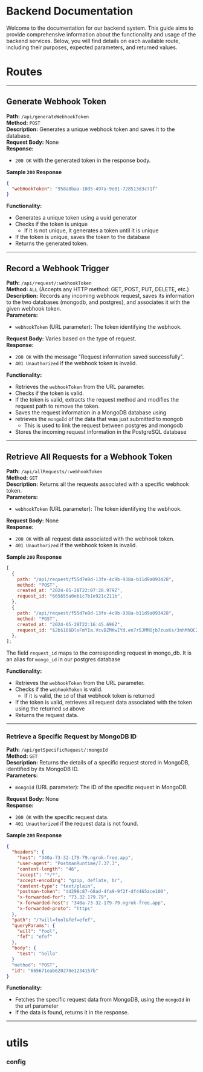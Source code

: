 # Backend Documentation

Welcome to the documentation for our backend system. This guide aims to provide comprehensive information about the functionality and usage of the backend services. Below, you will find details on each available route, including their purposes, expected parameters, and returned values.

# Routes

---

## Generate Webhook Token

**Path:** `/api/generateWebhookToken`  
**Method:** `POST`  
**Description:** Generates a unique webhook token and saves it to the database.  
**Request Body:** None  
**Response:**

- `200 OK` with the generated token in the response body.

**Sample `200` Response**

```json
{
  "webHookToken": "958a8baa-10d5-497a-9e01-728513d3c71f"
}
```

**Functionality:**

- Generates a unique token using a uuid generator
- Checks if the token is unique
  - If it is not unique, it generates a token until it is unique
- If the token is unique, saves the token to the database
- Returns the generated token.

---

## Record a Webhook Trigger

**Path:** `/api/request/:webhookToken`  
**Method:** `ALL` (Accepts any HTTP method: GET, POST, PUT, DELETE, etc.)  
**Description:** Records any incoming webhook request, saves its information to the two databases (mongodb, and postgres), and associates it with the given webhook token.  
**Parameters:**

- `webhookToken` (URL parameter): The token identifying the webhook.

**Request Body:** Varies based on the type of request.  
**Response:**

- `200 OK` with the message "Request information saved successfully".
- `401 Unauthorized` if the webhook token is invalid.

**Functionality:**

- Retrieves the `webhookToken` from the URL parameter.
- Checks if the token is valid.
- If the token is valid, extracts the request method and modifies the request path to remove the token.
- Saves the request information in a MongoDB database using
- retrieves the `mongoId` of the data that was just submitted to mongob
  - This is used to link the request between postgres and mongodb
- Stores the incoming request information in the PostgreSQL database

---

## Retrieve All Requests for a Webhook Token

**Path:** `/api/allRequests/:webhookToken`  
**Method:** `GET`  
**Description:** Returns all the requests associated with a specific webhook token.  
**Parameters:**

- `webhookToken` (URL parameter): The token identifying the webhook.

**Request Body:** None  
**Response:**

- `200 OK` with all request data associated with the webhook token.
- `401 Unauthorized` if the webhook token is invalid.

**Sample `200` Response**

```JavaScript
[
  {
    path: "/api/request/f55d7e8d-13fe-4c9b-938a-b11d9a093428",
    method: "POST",
    created_at: "2024-05-28T22:07:28.979Z",
    request_id: "665655a0eb1c7b1e921c211b",
  },
  {
    path: "/api/request/f55d7e8d-13fe-4c9b-938a-b11d9a093428",
    method: "POST",
    created_at: "2024-05-28T22:16:45.696Z",
    request_id: "$2b$10$DlxFmYIa.VcvBZMKwIYd.en7r5JMMOjb7zuxKs/3nhMhQCZephG4O",
  },
];
```

The field `request_id` maps to the corresponding request in mongo_db. It is an alias for `mongo_id` in our postgres database

**Functionality:**

- Retrieves the `webhookToken` from the URL parameter.
- Checks if the `webhookToken` is valid.
  - If it is valid, the `id` of that webhook token is returned
- If the token is valid, retrieves all request data associated with the token using the returned `id` above
- Returns the request data.

---

### Retrieve a Specific Request by MongoDB ID

**Path:** `/api/getSpecificRequest/:mongoId`  
**Method:** `GET`  
**Description:** Returns the details of a specific request stored in MongoDB, identified by its MongoDB ID.  
**Parameters:**

- `mongoId` (URL parameter): The ID of the specific request in MongoDB.

**Request Body:** None  
**Response:**

- `200 OK` with the specific request data.
- `401 Unauthorized` if the request data is not found.

**Sample `200` Response**

```json
{
  "headers": {
    "host": "340a-73-32-179-79.ngrok-free.app",
    "user-agent": "PostmanRuntime/7.37.3",
    "content-length": "46",
    "accept": "*/*",
    "accept-encoding": "gzip, deflate, br",
    "content-type": "text/plain",
    "postman-token": "dd298c87-68ad-4fa9-9f2f-df4465ace100",
    "x-forwarded-for": "73.32.179.79",
    "x-forwarded-host": "340a-73-32-179-79.ngrok-free.app",
    "x-forwarded-proto": "https"
  },
  "path": "/?will=fool&fef=efef",
  "queryParams": {
    "will": "fool",
    "fef": "efef"
  },
  "body": {
    "test": "hello"
  }
  "method": "POST",
  "id": "665671eab620270e1234157b"
}
```

**Functionality:**

- Fetches the specific request data from MongoDB, using the `mongoId` in the url parameter
- If the data is found, returns it in the response.

---

# utils

### config
